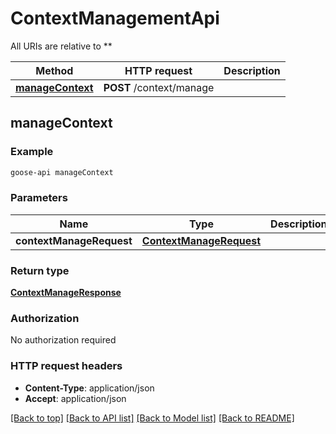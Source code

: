 # ContextManagementApi

All URIs are relative to **

Method | HTTP request | Description
------------- | ------------- | -------------
[**manageContext**](ContextManagementApi.md#manageContext) | **POST** /context/manage | 



## manageContext



### Example

```bash
goose-api manageContext
```

### Parameters


Name | Type | Description  | Notes
------------- | ------------- | ------------- | -------------
 **contextManageRequest** | [**ContextManageRequest**](ContextManageRequest.md) |  |

### Return type

[**ContextManageResponse**](ContextManageResponse.md)

### Authorization

No authorization required

### HTTP request headers

- **Content-Type**: application/json
- **Accept**: application/json

[[Back to top]](#) [[Back to API list]](../README.md#documentation-for-api-endpoints) [[Back to Model list]](../README.md#documentation-for-models) [[Back to README]](../README.md)

